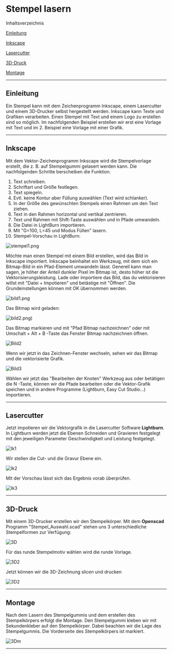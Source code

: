 # Stempel lasern

Inhaltsverzeichnis

[Einleitung](https://github.com/frankyhub/Stempel-lasern/blob/main/README.md#Einleitung)

[Inkscape](https://github.com/frankyhub/Stempel-lasern/blob/main/README.md#Inkscape)

[Lasercutter](https://github.com/frankyhub/Stempel-lasern/blob/main/README.md#Lasercutter)

[3D-Druck](https://github.com/frankyhub/Stempel-lasern/blob/main/README.md#3D-Druck)

[Montage](https://github.com/frankyhub/Stempel-lasern/blob/main/README.md#Montage)

----------


## Einleitung
Ein Stempel kann mit dem Zeichenprogramm Inkscape, einem Lasercutter und einem 3D-Drucker selbst hergestellt werden.
Inkscape kann Texte und Grafiken verarbeiten. Einen Stempel mit Text und einem Logo zu erstellen sind so möglich. 
Im nachfolgenden Beispiel erstellen wir erst eine Vorlage mit Text und im 2. Beispiel eine Vorlage mit einer Grafik.

---

## Inkscape
Mit dem Vektor-Zeichenprogramm Inkscape wird die Stempelvorlage erstellt, die z. B. auf Stempelgummi gelasert werden kann. Die nachfolgenden Schritte berscheiben die Funktion.

1. Text schreiben.
2. Schriftart und Größe festlegen.
3. Text spiegeln.
4. Evtl. keine Kontur aber Füllung auswählen (Text wird schlanker).
5. In der Größe des gewünschten Stempels einen Rahmen um den Text ziehen.
6. Text in den Rahmen horizontal und vertikal zentrieren.
7. Text und Rahmen mit Shift-Taste auswählen und in Pfade umwandeln.
8. Die Datei in LightBurn importieren.
9. Mit "G=100, L=45 und Modus Füllen" lasern.
10. Stempel-Vorschau in LightBurn:

![stempel1.png](https://github.com/frankyhub/Stempel-lasern/blob/main/pic/stempel1.png)

Möchte man einen Stempel mit einem Bild erstellen, wird das Bild in Inkscape importiert. 
Inkscape beinhaltet ein Werkzeug, mit dem sich ein Bitmap-Bild in ein Pfad-Element umwandeln lässt. Generell kann man sagen, je höher der Anteil dunkler Pixel im Bitmap ist, desto höher ist die Vektorisierungsleistung.
Lade oder importiere das Bild, das du vektorisieren willst mit "Datei + Impotieren" und betästige mit "Öffnen".
Die Grundeinstellungen können mit OK übernommen werden.

![bild1.png](https://github.com/frankyhub/Stempel-lasern/blob/main/pic/bild1.png)

Das Bitmap wird geladen:

![bild2.png](https://github.com/frankyhub/Stempel-lasern/blob/main/pic/bild2a.png))

Das Bitmap markieren und mit "Pfad Bitmap nachzeichnen" oder mit  Umschalt  +  Alt  +  B  -Taste das Fenster Bitmap nachzeichnen öffnen.

![Bild2](https://github.com/frankyhub/Stempel-lasern/blob/main/pic/bild2.png)


Wenn wir jetzt in das Zeichnen-Fenster wechseln, sehen wir das Bitmap und die vektorisierte Grafik.

![Bild3](https://github.com/frankyhub/Stempel-lasern/blob/main/pic/bild4.png)

Wählen wir jetzt das "Bearbeiten der Knoten" Werkzeug aus oder betätigen die  N  -Taste, können wir die Pfade bearbeiten oder die Vektor-Grafik speichen und in andere Programme (Lightburn, Easy Cut Studio...) importieren.

---

## Lasercutter
Jetzt impotieren wir die Vektorgrafik in die Lasercutter Software **Lightburn**. In Lightburn werden jetzt die Ebenen Schneiden und Gravieren festgelegt mit den jeweiligen Parameter Geschwindigkeit und Leistung festgelegt. 

![lk1](https://github.com/frankyhub/Stempel-lasern/blob/main/pic/lk1.png)

Wir stellen die Cut- und die Gravur Ebene ein.

![lk2](https://github.com/frankyhub/Stempel-lasern/blob/main/pic/lk2.png)

Mit der Vorschau lässt sich das Ergebnis vorab überprüfen.

![lk3](https://github.com/frankyhub/Stempel-lasern/blob/main/pic/lk3.png)

---

## 3D-Druck
Mit einem 3D-Drucker erstellen wir den Stempelkörper. Mit dem **Openscad** Programm  "Stempel_Auswahl.scad" stehen uns 3 unterschiedliche Stempelformen zur Verfügung:

![3D](https://github.com/frankyhub/Stempel-lasern/blob/main/pic/3d.png)

Für das runde Stempelmotiv wählen wird die runde Vorlage.

![3D2](https://github.com/frankyhub/Stempel-lasern/blob/main/pic/3d2.png)

Jetzt können wir die 3D-Zeichnung slicen und drucken

![3D2](https://github.com/frankyhub/Stempel-lasern/blob/main/pic/3dsl1.png)

---

## Montage
Nach dem Lasern des Stempelgummis und dem erstellen des Stempelkörpers erfolgt die Montage. Den Stempelgummi kleben wir mit Sekundenkleber auf den Stempelkörper. Dabei beachten wir die Lage des Stempelgummis. 
Die Vorderseite des Stempelkörpers ist markiert.

![3Dm](https://github.com/frankyhub/Stempel-lasern/blob/main/pic/3dm.png)
 
---


